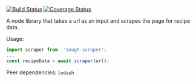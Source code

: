 [![Build Status](https://travis-ci.com/thelifenadine/dough-scraper.svg?branch=master)](https://travis-ci.com/thelifenadine/dough-scraper) [![Coverage Status](https://coveralls.io/repos/github/thelifenadine/dough-scraper/badge.svg?branch=master)](https://coveralls.io/github/thelifenadine/dough-scraper?branch=master)


A node library that takes a url as an input and scrapes the page for recipe data.

Usage:
```javascript
import scraper from  'dough-scraper';
...
const recipeData = await scraper(url);
```
Peer dependencies: `lodash`
